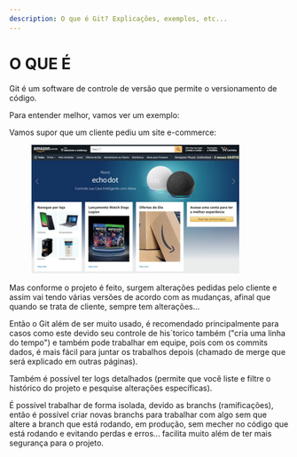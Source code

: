 ```yaml
---
description: O que é Git? Explicações, exemplos, etc...
---
```


# O QUE É

Git é um software de controle de versão que permite o versionamento de código.

Para entender melhor, vamos ver um exemplo:

Vamos supor que um cliente pediu um site e-commerce:

<figure><img src=".gitbook/assets/image (1).png" alt="" width="375"><figcaption></figcaption></figure>

Mas conforme o projeto é feito, surgem alterações pedidas pelo cliente e assim vai tendo várias versões de acordo com as mudanças, afinal que quando se trata de cliente, sempre tem alterações...

Então o Git além de ser muito usado, é recomendado principalmente para casos como este devido seu controle de his´torico também ("cria uma linha do tempo") e também pode trabalhar em equipe, pois com os commits dados, é mais fácil para juntar os trabalhos depois (chamado de merge que será explicado em outras páginas).

Também é possível ter logs detalhados (permite que você liste e filtre o histórico do projeto e pesquise alterações específicas).

É possível trabalhar de forma isolada, devido as branchs (ramificações), então é possível criar novas branchs para trabalhar com algo sem que altere a branch que está rodando, em produção, sem mecher no código que está rodando e evitando perdas e erros... facilita muito além de ter mais segurança para o projeto.
